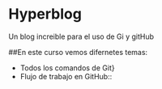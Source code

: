 # Hyperblog

Un blog increible para el uso de Gi y gitHub 

##En este curso vemos difernetes temas:

- Todos los comandos de Git}
- Flujo de trabajo en GitHub::
